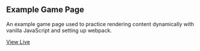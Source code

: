 ## Example Game Page

An example game page used to practice rendering content dynamically with vanilla JavaScript and setting up webpack.

[View Live](https://edmtrv.github.io/game-page/)